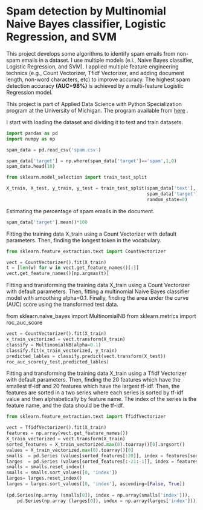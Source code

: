 # Spam detection by Multinomial Naive Bayes classifier, Logistic Regression, and SVM
 This project develops some algorithms to identify spam emails from non-spam emails in a dataset. I use multiple models (e.i., Naive Bayes classifier, Logistic Regression, and SVM). I applied multiple feature engineering technics (e.g., Count Vectorizer, Tfidf Vectorizer, and adding document length, non-word characters, etc) to improve accuracy. The highest spam detection accuracy **(AUC=98%)** is achieved by a multi-feature Logistic Regression model.

This project is part of Applied Data Science with Python Specialization program at the University of Michigan. The program available from [here](https://www.coursera.org/learn/python-text-mining) .

I start with loading the dataset and dividing it to test and train datasets.

```python
import pandas as pd
import numpy as np

spam_data = pd.read_csv('spam.csv')

spam_data['target'] = np.where(spam_data['target']=='spam',1,0)
spam_data.head(10)

```

```python
from sklearn.model_selection import train_test_split

X_train, X_test, y_train, y_test = train_test_split(spam_data['text'], 
                                                    spam_data['target'], 
                                                    random_state=0)

```

Estimating the percentage of spam emails in the document.

```python
spam_data['target'].mean()*100

```

Fitting the training data X_train using a Count Vectorizer with default parameters. Then, finding the longest token in the vocabulary.

```python
from sklearn.feature_extraction.text import CountVectorizer

vect = CountVectorizer().fit(X_train)
t = [len(w) for w in vect.get_feature_names()[:]] 
vect.get_feature_names()[np.argmax(t)]

```

Fitting and transforming the training data X_train using a Count Vectorizer with default parameters. Then, fitting a multinomial Naive Bayes classifier model with smoothing alpha=0.1. Finally, finding the area under the curve (AUC) score using the transformed test data.

from sklearn.naive_bayes import MultinomialNB
from sklearn.metrics import roc_auc_score

```python
vect = CountVectorizer().fit(X_train)
x_train_vectorized = vect.transform(X_train)
classify = MultinomialNB(alpha=0.1)
classify.fit(x_train_vectorized, y_train)
predicted_lables = classify.predict(vect.transform(X_test))    
roc_auc_score(y_test,predicted_lables)

```

Fitting and transforming the training data X_train using a Tfidf Vectorizer with default parameters. Then, finding the 20 features which have the smallest tf-idf and 20 features which have the largest tf-idf. Then, the features are sorted in a two series where each series is sorted by tf-idf value and then alphabetically by feature name. The index of the series is the feature name, and the data should be the tf-idf.

```python
from sklearn.feature_extraction.text import TfidfVectorizer

vect = TfidfVectorizer().fit(X_train)
features = np.array(vect.get_feature_names())
X_train_vectorized = vect.transform(X_train)
sorted_features = X_train_vectorized.max(0).toarray()[0].argsort()
values = X_train_vectorized.max(0).toarray()[0]
smalls  = pd.Series (values[sorted_features[:20]], index = features[sorted_features[:20]])
larges  = pd.Series (values[sorted_features[:-21:-1]], index = features[sorted_features[:-21:-1]])
smalls = smalls.reset_index()
smalls = smalls.sort_values([0, 'index'])
larges= larges.reset_index()
larges = larges.sort_values([0, 'index'], ascending=[False, True])
    
(pd.Series(np.array (smalls[0]), index = np.array(smalls['index'])), 
    pd.Series(np.array (larges[0]), index = np.array(larges['index'])))


```

